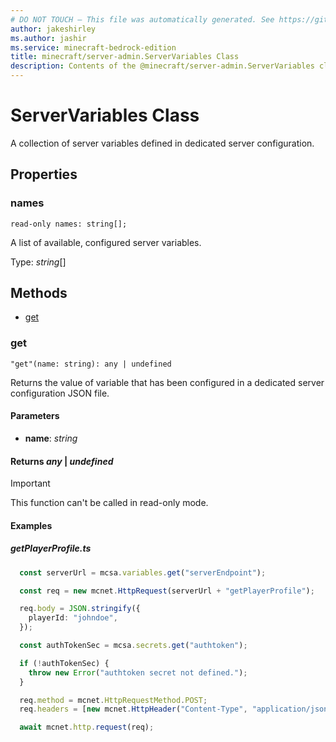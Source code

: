 ```yaml
---
# DO NOT TOUCH — This file was automatically generated. See https://github.com/mojang/minecraftapidocsgenerator to modify descriptions, examples, etc.
author: jakeshirley
ms.author: jashir
ms.service: minecraft-bedrock-edition
title: minecraft/server-admin.ServerVariables Class
description: Contents of the @minecraft/server-admin.ServerVariables class.
---
```

# ServerVariables Class

A collection of server variables defined in dedicated server configuration.

## Properties

### **names**
`read-only names: string[];`

A list of available, configured server variables.

Type: *string*[]

## Methods
- [get](#get)

### **get**
`
"get"(name: string): any | undefined
`

Returns the value of variable that has been configured in a dedicated server configuration JSON file.

#### **Parameters**
- **name**: *string*

#### **Returns** *any* | *undefined*

> [!IMPORTANT]
> This function can't be called in read-only mode.

#### Examples
##### ***getPlayerProfile.ts***
```typescript
  const serverUrl = mcsa.variables.get("serverEndpoint");

  const req = new mcnet.HttpRequest(serverUrl + "getPlayerProfile");

  req.body = JSON.stringify({
    playerId: "johndoe",
  });

  const authTokenSec = mcsa.secrets.get("authtoken");

  if (!authTokenSec) {
    throw new Error("authtoken secret not defined.");
  }

  req.method = mcnet.HttpRequestMethod.POST;
  req.headers = [new mcnet.HttpHeader("Content-Type", "application/json"), new mcnet.HttpHeader("auth", authTokenSec)];

  await mcnet.http.request(req);
```
